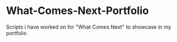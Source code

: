 # What-Comes-Next-Portfolio
Scripts i have worked on for "What Comes Next" to showcase in my portfolio
